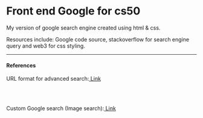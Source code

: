 # Front end Google for cs50
<p>My version of google search engine created using html &amp; css.</p>
<p>Resources include: Google code source, stackoverflow for search engine query and web3 for css styling.</p>

<hr>

<h4>References</h4>
  <p>URL format for advanced search:<a href="https://stackoverflow.com/questions/62691544/format-of-url-for-advanced-google-search-engine-query" title="URL Format"> Link</a></p>
<br></br>
  <p>Custom Google search (Image search):<a href="https://stackoverflow.com/questions/54846613/custom-google-search-not-google-custom-search" title="Custom Google Search"> Link</a></p>

